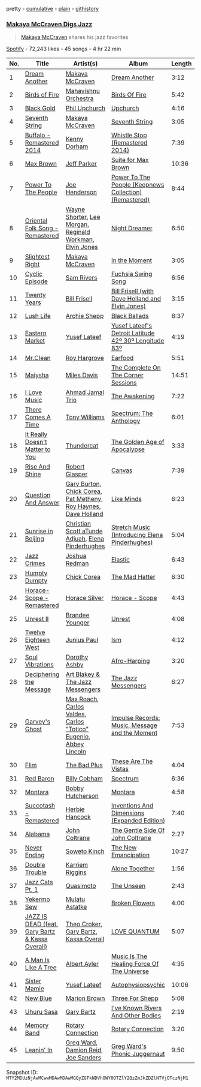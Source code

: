 pretty - [cumulative](/playlists/cumulative/37i9dQZF1DWTtzPKJEaTC4.md) - [plain](/playlists/plain/37i9dQZF1DWTtzPKJEaTC4) - [githistory](https://github.githistory.xyz/mackorone/spotify-playlist-archive/blob/main/playlists/plain/37i9dQZF1DWTtzPKJEaTC4)

### [Makaya McCraven Digs Jazz](https://open.spotify.com/playlist/37i9dQZF1DWTtzPKJEaTC4)

> <a href="spotify:artist:5FnpXrrMdJVZCK54oHWqUa">Makaya McCraven</a> shares his jazz favorites

[Spotify](https://open.spotify.com/user/spotify) - 72,243 likes - 45 songs - 4 hr 22 min

| No. | Title | Artist(s) | Album | Length |
|---|---|---|---|---|
| 1 | [Dream Another](https://open.spotify.com/track/6O5WxhFGEdNVRJw7vnwhiy) | [Makaya McCraven](https://open.spotify.com/artist/5FnpXrrMdJVZCK54oHWqUa) | [Dream Another](https://open.spotify.com/album/6QXvKWIg9KSRqLjm7yqqUE) | 3:12 |
| 2 | [Birds of Fire](https://open.spotify.com/track/0dCbhZ6jVeSLJ0of5wf2hm) | [Mahavishnu Orchestra](https://open.spotify.com/artist/3Ao7NH7lRyQAeKQg2mlTcO) | [Birds Of Fire](https://open.spotify.com/album/6SLknspfGod3v3TyWawl8J) | 5:42 |
| 3 | [Black Gold](https://open.spotify.com/track/5A9631OUs76xh7s5BsxUD4) | [Phil Upchurch](https://open.spotify.com/artist/11LAePIczpCSQBSEXw22qK) | [Upchurch](https://open.spotify.com/album/7qMf3VdXtacFmPkHVYDM99) | 4:16 |
| 4 | [Seventh String](https://open.spotify.com/track/694Le3rzOKOJCT7QASn57H) | [Makaya McCraven](https://open.spotify.com/artist/5FnpXrrMdJVZCK54oHWqUa) | [Seventh String](https://open.spotify.com/album/3hPRa2htWPnkW3SsmCox70) | 3:05 |
| 5 | [Buffalo \- Remastered 2014](https://open.spotify.com/track/2hGIDieedPk4oXpLtb7gPr) | [Kenny Dorham](https://open.spotify.com/artist/2fMvylhnE23sAlyePKK8er) | [Whistle Stop \(Remastered 2014\)](https://open.spotify.com/album/7dHPKWU9VSx7rQIUa5C4iO) | 7:39 |
| 6 | [Max Brown](https://open.spotify.com/track/2rTdMqebwT5PMMjl7aWIUH) | [Jeff Parker](https://open.spotify.com/artist/3AaY5O1qS0tcNPHwwMwplt) | [Suite for Max Brown](https://open.spotify.com/album/2t6aF3BwIOKKQSpuHKGDAW) | 10:36 |
| 7 | [Power To The People](https://open.spotify.com/track/1iRHLY0nRyrLZNE3zZ4GLH) | [Joe Henderson](https://open.spotify.com/artist/3BG0nwVh3Gc7cuT4XdsLtt) | [Power To The People \[Keepnews Collection\] \(Remastered\)](https://open.spotify.com/album/4ZlES861bCGKTdlHUto1Gv) | 8:44 |
| 8 | [Oriental Folk Song \- Remastered](https://open.spotify.com/track/4H7Dj5xRUOyoGu1Uz9A1H4) | [Wayne Shorter](https://open.spotify.com/artist/0ZqhrTXYPA9DZR527ZnFdO), [Lee Morgan](https://open.spotify.com/artist/38C3okxv3fyyOIQUVPCdGX), [Reginald Workman](https://open.spotify.com/artist/0oYdxgeUsbFXRBFEGwtUSZ), [Elvin Jones](https://open.spotify.com/artist/4dUMhhUjQ2YcNTvab29hYF) | [Night Dreamer](https://open.spotify.com/album/2lcz9fPwBhtESyIFVGKvq6) | 6:50 |
| 9 | [Slightest Right](https://open.spotify.com/track/4rhANcb2MlC5avd0kgDfUc) | [Makaya McCraven](https://open.spotify.com/artist/5FnpXrrMdJVZCK54oHWqUa) | [In the Moment](https://open.spotify.com/album/1S3Z7Vy1q3JxPMExQF1Pil) | 3:05 |
| 10 | [Cyclic Episode](https://open.spotify.com/track/7wjUhYlLAO3B1e3nLEmN6r) | [Sam Rivers](https://open.spotify.com/artist/0DNuWm5ZBKuCIXLNmrzuk5) | [Fuchsia Swing Song](https://open.spotify.com/album/0tsowrhCb9ezNEbhG7Xy0W) | 6:56 |
| 11 | [Twenty Years](https://open.spotify.com/track/02BzvrBbGBEECJttzSRkOj) | [Bill Frisell](https://open.spotify.com/artist/3SONlwqLIP2GtaMh9pLYe5) | [Bill Frisell \(with Dave Holland and Elvin Jones\)](https://open.spotify.com/album/5nHaGUyP3XFR9MwebTFESQ) | 3:15 |
| 12 | [Lush Life](https://open.spotify.com/track/7nER9rcsl3MqjVsG1jZ5GY) | [Archie Shepp](https://open.spotify.com/artist/7C2DSqaNkh0w77O5Jz1FKh) | [Black Ballads](https://open.spotify.com/album/2zy9mYH4owLi9JhgsvNG3X) | 8:37 |
| 13 | [Eastern Market](https://open.spotify.com/track/1K2GCXMxKZeBzqXR8zYQem) | [Yusef Lateef](https://open.spotify.com/artist/33XkS6h90eeK7e6OJHw0mq) | [Yusef Lateef's Detroit Latitude 42º 30º Longitude 83º](https://open.spotify.com/album/4GHQT6CdLGyaf3VDJZuTur) | 4:19 |
| 14 | [Mr.Clean](https://open.spotify.com/track/11dnth0IXdEgXs6W6dJkoJ) | [Roy Hargrove](https://open.spotify.com/artist/49zXTngyUTielHTbbH5YKs) | [Earfood](https://open.spotify.com/album/4vuijqNCK71JTiACBmdCTo) | 5:51 |
| 15 | [Maiysha](https://open.spotify.com/track/1rJ4BA5PEgWVRhrDxvahjN) | [Miles Davis](https://open.spotify.com/artist/0kbYTNQb4Pb1rPbbaF0pT4) | [The Complete On The Corner Sessions](https://open.spotify.com/album/4ORrWT9p5FH1jhTCATKEcj) | 14:51 |
| 16 | [I Love Music](https://open.spotify.com/track/4MIPpjKWw1lLVwS6tLhis1) | [Ahmad Jamal Trio](https://open.spotify.com/artist/0BqALs1lInR9TTOulUADH7) | [The Awakening](https://open.spotify.com/album/5oSVYKZLKGCmwYqmJ7AZnO) | 7:22 |
| 17 | [There Comes A Time](https://open.spotify.com/track/2v0FO2IUcQStcO6cNJ1UtC) | [Tony Williams](https://open.spotify.com/artist/1TW90GjShgkjySrxBxcwQe) | [Spectrum: The Anthology](https://open.spotify.com/album/5Ad2H6m68dMOtax6il4uoU) | 6:01 |
| 18 | [It Really Doesn't Matter to You](https://open.spotify.com/track/3dK1zSqr8ESEQyDeXpJTu2) | [Thundercat](https://open.spotify.com/artist/4frXpPxQQZwbCu3eTGnZEw) | [The Golden Age of Apocalypse](https://open.spotify.com/album/6pCLvgEb0INbO0WaN2Byyw) | 3:33 |
| 19 | [Rise And Shine](https://open.spotify.com/track/599soHbRxWxvprY2tE5iQV) | [Robert Glasper](https://open.spotify.com/artist/5cM1PvItlR21WUyBnsdMcn) | [Canvas](https://open.spotify.com/album/4kHHWOwd6G2RHJiGDzkfIK) | 7:39 |
| 20 | [Question And Answer](https://open.spotify.com/track/0kC2pQf3a4Cdvs16KTbWCC) | [Gary Burton](https://open.spotify.com/artist/4iovNkf44dsELmo3E7XSKX), [Chick Corea](https://open.spotify.com/artist/5olDKSsFhhmwh8UCWwKtpq), [Pat Metheny](https://open.spotify.com/artist/3t58jfUhoMLYVO14XaUFLA), [Roy Haynes](https://open.spotify.com/artist/1tGINpEJVUsQXssRC28ugo), [Dave Holland](https://open.spotify.com/artist/1bqaQBqbqbEXPxLF0v6AAH) | [Like Minds](https://open.spotify.com/album/2es5VG5ZUq4Z6WPTNyTrKf) | 6:23 |
| 21 | [Sunrise in Beijing](https://open.spotify.com/track/689GuVzHuQ2gJwMPuPbCLQ) | [Christian Scott aTunde Adjuah](https://open.spotify.com/artist/2q37Nw8NND2z1T1KU5XVfn), [Elena Pinderhughes](https://open.spotify.com/artist/1djeOKOhlMmpiF6gyGVUcu) | [Stretch Music \(Introducing Elena Pinderhughes\)](https://open.spotify.com/album/0NBZ0oEunIEI12OElBO0fc) | 5:04 |
| 22 | [Jazz Crimes](https://open.spotify.com/track/4fpOXKIU9yRBoYkMhgJ24k) | [Joshua Redman](https://open.spotify.com/artist/3uaHfXYx9Fh4HjqMbrWn5S) | [Elastic](https://open.spotify.com/album/0Im2cH3mUaIEIsVzMeV7un) | 6:43 |
| 23 | [Humpty Dumpty](https://open.spotify.com/track/3Px1mI852AU6ZQbZFkeRmC) | [Chick Corea](https://open.spotify.com/artist/5olDKSsFhhmwh8UCWwKtpq) | [The Mad Hatter](https://open.spotify.com/album/6YJhCssdm3tNhUR6gR1RW6) | 6:30 |
| 24 | [Horace\-Scope \- Remastered](https://open.spotify.com/track/478mXYHEun0NQqzNAEauBr) | [Horace Silver](https://open.spotify.com/artist/5ZATfKurLqflrBhv2FLht5) | [Horace \- Scope](https://open.spotify.com/album/5fy4rxCz9rIRVuU3HZgK5B) | 4:43 |
| 25 | [Unrest II](https://open.spotify.com/track/5n2ungarkfmrpDS5VhKja6) | [Brandee Younger](https://open.spotify.com/artist/1DT11FntvMnaU47ZZWlTpB) | [Unrest](https://open.spotify.com/album/6QaENtltIJqJg14EvwvtfO) | 4:08 |
| 26 | [Twelve Eighteen West](https://open.spotify.com/track/504mzE2GYkISX30Av802MX) | [Junius Paul](https://open.spotify.com/artist/7uYN2Nicm0iB7fMHiQFS4j) | [Ism](https://open.spotify.com/album/5Xzt2fPrDpUPKVUUrH0VdH) | 4:12 |
| 27 | [Soul Vibrations](https://open.spotify.com/track/2EYLIdBeJZrQqFA0xkzQnu) | [Dorothy Ashby](https://open.spotify.com/artist/0dAZ2slrElfR0Y5flcoSPt) | [Afro\-Harping](https://open.spotify.com/album/1XEPKavl3nlI2qVt8HuA5n) | 3:20 |
| 28 | [Deciphering the Message](https://open.spotify.com/track/2bsP9KCIRT4krLc9VfWYgq) | [Art Blakey & The Jazz Messengers](https://open.spotify.com/artist/6ykfXAed2KOLOMI3R0TZdz) | [The Jazz Messengers](https://open.spotify.com/album/3pz0v3v5f96GUBfwZ6pbrX) | 6:27 |
| 29 | [Garvey's Ghost](https://open.spotify.com/track/0Tnzeub99Y8FP3prRBgEjI) | [Max Roach](https://open.spotify.com/artist/6jrlNnS5B830kpi40j3S6g), [Carlos Valdes](https://open.spotify.com/artist/0SVwY1wz7nbKqR3wHlSB5c), [Carlos "Totico" Eugenio](https://open.spotify.com/artist/1pGmNKLeYlx4Oq7HYCxglC), [Abbey Lincoln](https://open.spotify.com/artist/0A9p7WNA1VwxVyrjx92Z9F) | [Impulse Records: Music, Message and the Moment](https://open.spotify.com/album/7BLYn4rNawMm9RF415dH4F) | 7:53 |
| 30 | [Flim](https://open.spotify.com/track/73dk1Hmi0bDX9IMYISFuac) | [The Bad Plus](https://open.spotify.com/artist/5qOfTfMzTj2dvvpWKzIFk6) | [These Are The Vistas](https://open.spotify.com/album/3iVI9khuzGp8ohGEJLUi6Q) | 4:04 |
| 31 | [Red Baron](https://open.spotify.com/track/6ipO2COc25UhJu9tKCkNsd) | [Billy Cobham](https://open.spotify.com/artist/0IwfuIL3gUJxjzUqY3wJ3j) | [Spectrum](https://open.spotify.com/album/5JmNk3ayVaujKO5hFvU5YA) | 6:36 |
| 32 | [Montara](https://open.spotify.com/track/46qrqcOlSXd70Sa0tuSYtv) | [Bobby Hutcherson](https://open.spotify.com/artist/3uO6HG2JwyP744sg4PMmg5) | [Montara](https://open.spotify.com/album/01GsxvwlAXZineSgxQXWR1) | 4:58 |
| 33 | [Succotash \- Remastered](https://open.spotify.com/track/7asJDWkIZl6r0Nc12JyrAS) | [Herbie Hancock](https://open.spotify.com/artist/2ZvrvbQNrHKwjT7qfGFFUW) | [Inventions And Dimensions \(Expanded Edition\)](https://open.spotify.com/album/6uxqHM6i0as9PVB5S0TcUP) | 7:40 |
| 34 | [Alabama](https://open.spotify.com/track/1mAVRpH4hosuvj1r976L4F) | [John Coltrane](https://open.spotify.com/artist/2hGh5VOeeqimQFxqXvfCUf) | [The Gentle Side Of John Coltrane](https://open.spotify.com/album/0hc0DLxQyod6p5UdCjNOJS) | 2:27 |
| 35 | [Never Ending](https://open.spotify.com/track/6uIvbo2OTdEddLfUforTKW) | [Soweto Kinch](https://open.spotify.com/artist/6Z37ofcWV3ZDEMbevEtoSk) | [The New Emancipation](https://open.spotify.com/album/23Y7tZmMHXn449WmmR3xzh) | 10:27 |
| 36 | [Double Trouble](https://open.spotify.com/track/1mlmcN5lG135sbXdK0V1X7) | [Karriem Riggins](https://open.spotify.com/artist/6e7BQ0gM6o8ecMXRZkXxlZ) | [Alone Together](https://open.spotify.com/album/3Z295aI1J54wiMXVkj21wu) | 1:56 |
| 37 | [Jazz Cats Pt\. 1](https://open.spotify.com/track/1tflnWZ9EgY5TSu8f6HD6i) | [Quasimoto](https://open.spotify.com/artist/1rJkz5vopfGxTUGFNB3o4G) | [The Unseen](https://open.spotify.com/album/0dCxrv92J8gKDh4zObd2ZZ) | 2:43 |
| 38 | [Yekermo Sew](https://open.spotify.com/track/2FkcW6TcRcN0d6uiBaeOM2) | [Mulatu Astatke](https://open.spotify.com/artist/7HGFXtBhRq3g1Ma3nH4Rgv) | [Broken Flowers](https://open.spotify.com/album/4jxeQxmWGy5AyDUl72M3tH) | 4:00 |
| 39 | [JAZZ IS DEAD \(feat\. Gary Bartz & Kassa Overall\)](https://open.spotify.com/track/2dEycc56bOSRFA2bNT17BQ) | [Theo Croker](https://open.spotify.com/artist/7iUF39q93Xixo33E6IvNYm), [Gary Bartz](https://open.spotify.com/artist/5ArqvMflDEhxdqW8sBBQUQ), [Kassa Overall](https://open.spotify.com/artist/7qzzcFzliEAHMlDA9qaRVf) | [LOVE QUANTUM](https://open.spotify.com/album/0PdocBlAIGi3jougS8fNiB) | 5:07 |
| 40 | [A Man Is Like A Tree](https://open.spotify.com/track/5N1GOZKxq4GwfjoESdkP52) | [Albert Ayler](https://open.spotify.com/artist/2wn2nqzITvJ1vcMRO8Wzv6) | [Music Is The Healing Force Of The Universe](https://open.spotify.com/album/5RIcXPAIKjAmBrAowYAtKP) | 4:35 |
| 41 | [Sister Mamie](https://open.spotify.com/track/2dt10WfPb9cY79LHIVsk1G) | [Yusef Lateef](https://open.spotify.com/artist/33XkS6h90eeK7e6OJHw0mq) | [Autophysiopsychic](https://open.spotify.com/album/5GI3MaRApnGun6NSEOHEKv) | 10:06 |
| 42 | [New Blue](https://open.spotify.com/track/6R6McLHMnYDsEyDk0Hsew1) | [Marion Brown](https://open.spotify.com/artist/5OKhN5AURco1pBqba3CbnS) | [Three For Shepp](https://open.spotify.com/album/6Xwd4KAqHIFUeExfi2kc6T) | 5:08 |
| 43 | [Uhuru Sasa](https://open.spotify.com/track/5v0s574j8eOgHhwaLenHY0) | [Gary Bartz](https://open.spotify.com/artist/5ArqvMflDEhxdqW8sBBQUQ) | [I've Known Rivers And Other Bodies](https://open.spotify.com/album/7Kh9IHrRaVSAFLY2X6b2kP) | 2:19 |
| 44 | [Memory Band](https://open.spotify.com/track/1FRdZFdPus9rlIogtGg2yW) | [Rotary Connection](https://open.spotify.com/artist/3dGTi4MZZo4zXdQaKAS1va) | [Rotary Connection](https://open.spotify.com/album/0tmL5zXFzItTcsBeH70uZ4) | 3:20 |
| 45 | [Leanin' In](https://open.spotify.com/track/3DUR5nOKA5er0KDnBJK2bA) | [Greg Ward](https://open.spotify.com/artist/2vYLQXmN5AbV4lhGGx4qCZ), [Damion Reid](https://open.spotify.com/artist/7DhCIZU1rryHTDoUGj3VdI), [Joe Sanders](https://open.spotify.com/artist/37FavLKAfuARIuUxBOyyY7) | [Greg Ward's Phonic Juggernaut](https://open.spotify.com/album/29Ds6BcvfHcIz1EXya3xiJ) | 9:50 |

Snapshot ID: `MTY2MDUzNjAwMCwwMDAwMDAwMGQyZGFkNDVhOWY0OTZlY2QzZmJkZDZlNTVjOTczNjM1`
